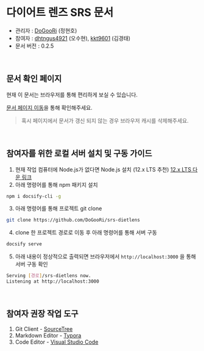 # 다이어트 렌즈 SRS 문서

- 관리자 : <a href="https://github.com/DoGooRi" target="_blank">DoGooRi</a> (정현호)
- 참여자 : <a href="https://github.com/dhtngus4921" target="_blank">dhtngus4921</a> (오수현), <a href="https://github.com/kkt9601" target="_blank">kkt9601</a> (김경태)
- 문서 버전 : 0.2.5
<br>

## 문서 확인 페이지

현재 이 문서는 브라우저를 통해 편리하게 보실 수 있습니다.

<a href="https://dogoori.github.io/srs-dietlens" target="_blank">문서 페이지 이동</a>을 통해 확인해주세요.

> 혹시 페이지에서 문서가 갱신 되지 않는 경우 브라우저 캐시를 삭제해주세요.

<br>

## 참여자를 위한 로컬 서버 설치 및 구동 가이드

1. 현재 작업 컴퓨터에 Node.js가 없다면 Node.js 설치 (12.x LTS 추천) <a href="https://nodejs.org/dist/latest-v12.x/" target="_blank">12.x LTS 다운 링크</a>
2. 아래 명령어를 통해 npm 패키지 설치

```bash
npm i docsify-cli -g
```

3. 아래 명령어를 통해 프로젝트 git clone

```bash
git clone https://github.com/DoGooRi/srs-dietlens
```

4. clone 한 프로젝트 경로로 이동 후 아래 명령어를 통해 서버 구동

```bash
docsify serve
```

5. 아래 내용이 정상적으로 출력되면 브라우저에서 `http://localhost:3000` 을 통해 서버 구동 확인

```bash
Serving [경로]/srs-dietlens now.
Listening at http://localhost:3000
```

<br>

## 참여자 권장 작업 도구

1. Git Client - <a href="https://www.sourcetreeapp.com/" target="_blank">SourceTree</a>
2. Markdown Editor - <a href="https://typora.io/" target="_blank">Typora</a>
3. Code Editor - <a href="https://code.visualstudio.com/" target="_blank">Visual Studio Code</a>